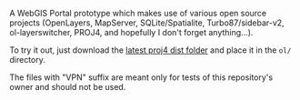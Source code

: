 A WebGIS Portal prototype which makes use of various open source projects (OpenLayers, MapServer, SQLite/Spatialite, Turbo87/sidebar-v2, ol-layerswitcher, PROJ4, and hopefully I don't forget anything...).

To try it out, just download the [latest proj4 dist folder](https://github.com/proj4js/proj4js/releases) and place it in the `ol/` directory.

The files with "VPN" suffix are meant only for tests of this repository's owner and should not be used.
